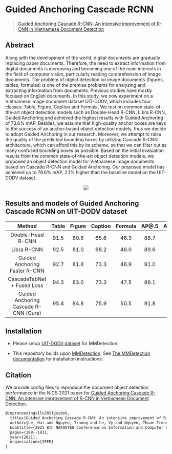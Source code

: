 # Guided Anchoring Cascade RCNN

> [Guided Anchoring Cascade R-CNN: An intensive improvement of R-CNN in Vietnamese Document Detection](https://arxiv.org/abs/2008.10032)

<!-- [ALGORITHM] -->

## Abstract

Along with the development of the world, digital documents are gradually replacing paper documents. Therefore, the need to extract information from digital documents is increasing and becoming one of the main interests in the field of computer vision, particularly reading comprehension of image documents. The problem of object detection on image documents (figures, tables, formulas) is one of the premise problems for analyzing and extracting information from documents. Previous studies have mostly focused on English documents. In this study, we now experiment on a Vietnamese image document dataset UIT-DODV, which includes four classes: Table, Figure, Caption and Formula. We test on common state-of-the-art object detection models such as Double-Head R-CNN, Libra R-CNN, Guided Anchoring and achieved the highest results with Guided Anchoring of 73.6% mAP. Besides, we assume that high-quality anchor boxes are keys to the success of an anchor-based object detection models, thus we decide to adopt Guided Anchoring in our research. Moreover, we attempt to raise the quality of the predicted bounding boxes by utilizing Cascade R-CNN architecture, which can afford this by its scheme, so that we can filter out as many confused bounding boxes as possible. Based on the initial evaluation results from the common state-of-the-art object detection models, we proposed an object detection model for Vietnamese image documents based on Cascade R-CNN and Guided Anchoring. Our proposed model has achieved up to 76.6% mAP, 2.1% higher than the baseline model on the UIT-DODV dataset.

<div align=center>
<img src="https://i.imgur.com/jxLm4Vq.jpg"/>
</div>



## Results and models of Guided Anchoring Cascade RCNN on UIT-DODV dataset

|       Method       | Table  |  Figure  | Caption |  Formula | AP@.5 | AP@.75 | mAP |                                                                                 Config                                                                                  |                                                                                                                                                              Download                                                                                                                                                              |
| :----------------: | :-------: | :-----: | :-----: | :----------: | :-------: | :----: | :-----: | :---------------------------------------------------------------------------------------------------------------------------------------------------------------------: | :--------------------------------------------------------------------------------------------------------------------------------------------------------------------------------------------------------------------------------------------------------------------------------------------------------------------------------: |
|     Double-Head R-CNN    | 91.5 | 80.6 | 65.6 | 46.3 | 88.7 | 78.4 | 71.0 |             [config]()              |                           [log]()                          |
|     Libra R-CNN    | 92.5 | 81.0 | 68.2 | 46.0 | 89.6 | 79.1 | 71.9 |       [config]()        |               [log]()              |
|     Guided Anchoring Faster R-CNN     | 92.7 | 81.6 | 73.3 | 46.9 | 91.0 | 80.8 | 73.6   |                   [config]()                   |                          [log]()                         |
|     CascadeTabNet + Fused Loss     | 94.3 | 83.0 | 73.3 | 47.5 | 89.1 | 81.6 | 74.5    |       [config]()       |             [log]()             |
|     Guided Anchoring Cascade R-CNN (Ours)     | 95.4 | 84.8 | 75.9 | 50.5 | 91.8 | 83.1 | 76.6 |           [config]()            |                       [log]()

## Installation
- Please setup [UIT-DODV dataset](https://github.com/nguyenvd-uit/uit-together-dataset/blob/main/UIT-DODV.md) for MMDetection.

- This repository builds upon [MMDetection](https://github.com/open-mmlab/mmdetection). 
See [The MMDetection documentation](https://github.com/open-mmlab/mmdetection/blob/master/docs/en/get_started.md) for installation instructions.

## Citation

We provide config files to reproduce the document object detection performance in the NICS 2021 paper for [Guided Anchoring Cascade R-CNN: An intensive improvement of R-CNN in Vietnamese Document Detection](https://ieeexplore.ieee.org/abstract/document/9701510).

```latex
@inproceedings{le2021guided,
  title={Guided Anchoring Cascade R-CNN: An intensive improvement of R-CNN in Vietnamese Document Detection},
  author={Le, Hai and Nguyen, Truong and Le, Vy and Nguyen, Thuan Trong and Vo, Nguyen D and Nguyen, Khang},
  booktitle={2021 8th NAFOSTED Conference on Information and Computer Science (NICS)},
  pages={188--193},
  year={2021},
  organization={IEEE}
}
```
